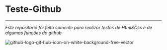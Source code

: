 # Teste-Github
---
*Este repositório foi feito somente para realizar testes de Html&Css e de algumas funções do github*


![github-logo-git-hub-icon-on-white-background-free-vector](https://github.com/jonathanMrz/Teste-Github/assets/149016977/9464635f-082b-4d68-8038-7755c8d2a7b1)
